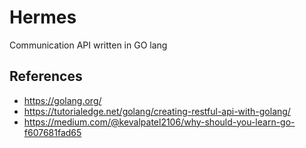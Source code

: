 # Hermes
Communication API written in GO lang

## References
* https://golang.org/
* https://tutorialedge.net/golang/creating-restful-api-with-golang/
* https://medium.com/@kevalpatel2106/why-should-you-learn-go-f607681fad65

